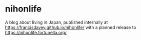 # nihonlife
A blog about living in Japan, published internally at https://francisdavey.github.io/nihonlife/ with a planned release to https://nihonlife.fortunella.org/
